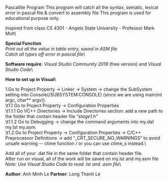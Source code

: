 Pascallite Program
This program will catch all the syntax, sematic, lexical error in pascal file & convert to assembly file
This program is used for educational purpose only.

Inspired from class CS 4301 - Angelo State University - Professor Mark Molt\

**Special Function**\
*Print out all the value in table entry, saved in ASM file*\
*Catch all types off error in pascal file*\

**Software require**: *Visual Studio Community 2019* (free version) and *Visual Studio Code*\

**How to set up in Visual**\

1.Go to Project Property -> Linker -> System -> change the SubSystem setting into Console(/SUBSYSTEM:CONSOLE) (since we are using main(int argc, char** argv)).\
\t1.1 Go to Project Property -> Configuration Properties \
\t1.1.1 Go VC++ Directories -> Include Directories section: add a new path to the folder that contain header file *"stage1.h"*\
\t1.1.2 Go to Debugging -> change the command arguments into my.dat my.lst my.asm.\
\t1.2 Go to Project Property -> Configuration Properties -> C/C++ Preprocessor Definitions -> add "_CRT_SECURE_NO_WARNINGS" to avoid unsafe warning -- ctime function / or you can use ctime_s instead.\


Add all of your .dat file  in the same folder that contain header file.\
After run on visual, all of the work will be saved on my.lst and my.asm file \
*Note: Use Visual Studio Code to read .lst and .asm file*\

**Author**: Anh Minh Le
**Partner**: Long Thanh Le

